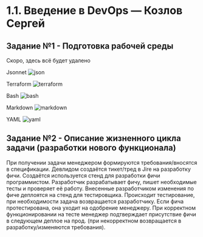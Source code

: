 # 1.1. Введение в DevOps — Козлов Сергей

## Задание №1 - Подготовка рабочей среды

Скоро, здесь всё будет удалено

Jsonnet
![json](https://user-images.githubusercontent.com/94665677/143733374-c0129daa-1753-44ce-b91a-99d8d0322d27.png)

Terraform
![terraform](https://user-images.githubusercontent.com/94665677/143733404-072ebb2d-ef01-4940-acc7-de5651d02c39.png)

Bash
![bash](https://user-images.githubusercontent.com/94665677/143733453-30f1d307-0216-4bce-849a-ca1ccc2adaf1.png)

Markdown
![markdown](https://user-images.githubusercontent.com/94665677/143733461-3c7d0cc5-97d5-43f6-8e1f-7959aff02a96.png)

YAML
![yaml](https://user-images.githubusercontent.com/94665677/143733469-4cc5e3c6-ef6c-4337-892f-038231c692f1.png)

## Задание №2 - Описание жизненного цикла задачи (разработки нового функционала)

При получении задачи менеджером формируются требования/вносятся в спецификации.
Девлидом создаётся тикет/тред в Jire на разработку фичи.
Создаётся используется стенд для разработки фичи программистом.
Разработчик разрабатывает фичу, пишет необходимые тесты и проверяет её работу.
Внесенные разработчиком изменения по фиче деплоятся на стенд для тестировщика.
Происходит тестирование, при необходимости задача возвращается разработчику.
Если фича протестирована, она уходит на одобрение менеджеру.
При корректном функционировании на тесте менеджер подтверждает присутствие фичи в следующем деплое на прод.
(при некорректном возвращается в разработку/изменяются требования).
